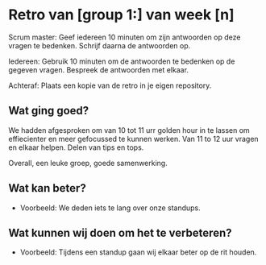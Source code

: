 # Retro van [group 1:] van week [n]
Scrum master: Geef iedereen 10 minuten om zijn antwoorden op deze vragen te bedenken. Schrijf daarna de antwoorden op. 

Iedereen: Gebruik 10 minuten om de antwoorden te bedenken op de gegeven vragen. Bespreek de antwoorden met elkaar.

Achteraf: Plaats een kopie van de retro in je eigen repository.

## Wat ging goed?
 We hadden afgesproken om van 10 tot 11 urr golden hour in te lassen om effiecienter en meer gefocussed te kunnen werken. 
 Van 11 to 12 uur vragen en elkaar helpen. Delen van tips en tops.

 Overall, een leuke groep, goede samenwerking.

## Wat kan beter?
 - Voorbeeld: We deden iets te lang over onze standups.

## Wat kunnen wij doen om het te verbeteren?
 - Voorbeeld: Tijdens een standup gaan wij elkaar beter op de rit houden.
